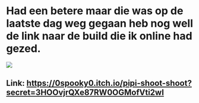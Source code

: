 # Had een betere maar die was op de laatste dag weg gegaan heb nog well de link naar de build die ik online had gezed.

<img src="https://i.ibb.co/jzVcLrc/Tower.png">

## Link: https://0spooky0.itch.io/pipi-shoot-shoot?secret=3HOOvjrQXe87RW0OGMofVti2wI
